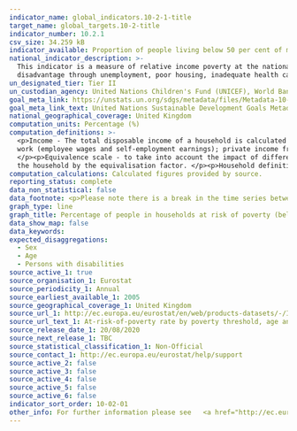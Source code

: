 ```yaml
---
indicator_name: global_indicators.10-2-1-title
target_name: global_targets.10-2-title
indicator_number: 10.2.1
csv_size: 34.259 kB
indicator_available: Proportion of people living below 50 per cent of median income, by age and sex
national_indicator_description: >-
  This indicator is a measure of relative income poverty at the national level. It measures how far individuals are from the median standard of living, approximating a measure of social exclusion. Persons living in relative poverty often experience many other forms of social and economic
  disadvantage through unemployment, poor housing, inadequate health care and barriers in accessing education and economic, social, political and cultural activities, which can result from social stigmatisation.
un_designated_tier: Tier II
un_custodian_agency: United Nations Children's Fund (UNICEF), World Bank (WB)
goal_meta_link: https://unstats.un.org/sdgs/metadata/files/Metadata-10-02-01.pdf
goal_meta_link_text: United Nations Sustainable Development Goals Metadata (PDF 4.0 MB)
national_geographical_coverage: United Kingdom
computation_units: Percentage (%)
computation_definitions: >-
  <p>Income - The total disposable income of a household is calculated by adding together the personal income received by all of household members plus income received at household level. Missing income information is imputed. </p><p>Disposable household income includes - all income from
  work (employee wages and self-employment earnings); private income from investment and property; transfers between households; all social transfers received in cash including old-age pensions. </p><p>At risk of poverty rate is defined at cut-off point - 50% of median equivalised income.
  </p><p>Equivalence scale - to take into account the impact of differences in household size and composition, the total disposable household income is "equivalised". The equivalised income attributed to each member of the household is calculated by dividing the total disposable income of
  the household by the equivalisation factor. </p><p>Household definition - A 'private household' means "a person living alone or a group of people who live together in the same private dwelling and share expenditures, including the joint provision of the essentials of living.
computation_calculations: Calculated figures provided by source.
reporting_status: complete
data_non_statistical: false
data_footnote: <p>Please note there is a break in the time series between 2016 and 2017.</p><p> The y axis does not go to 100% for ease of visualisation.
graph_type: line
graph_title: Percentage of people in households at risk of poverty (below 50% of median UK household income)
data_show_map: false
data_keywords:
expected_disaggregations:
  - Sex
  - Age
  - Persons with disabilities
source_active_1: true
source_organisation_1: Eurostat
source_periodicity_1: Annual
source_earliest_available_1: 2005
source_geographical_coverage_1: United Kingdom
source_url_1: http://ec.europa.eu/eurostat/en/web/products-datasets/-/ILC_LI02
source_url_text_1: At-risk-of-poverty rate by poverty threshold, age and sex - EU-SILC survey 
source_release_date_1: 20/08/2020
source_next_release_1: TBC
source_statistical_classification_1: Non-Official
source_contact_1: http://ec.europa.eu/eurostat/help/support
source_active_2: false
source_active_3: false
source_active_4: false
source_active_5: false
source_active_6: false
indicator_sort_order: 10-02-01
other_info: For further information please see   <a href="http://ec.europa.eu/eurostat/cache/metadata/en/ilc_esms.htm">eurostat Income and living conditions</a> Data follows the UN specification for this indicator. This indicator has been identified in collaboration with topic experts.
---
```


